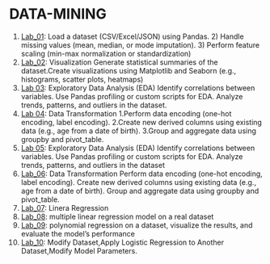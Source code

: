 # DATA-MINING
1. [Lab_01](https://github.com/NelliRishitha/DATA-MINING/blob/main/lab1(dm).ipynb): Load a dataset (CSV/Excel/JSON) using Pandas. 2) Handle missing values (mean, median, or mode imputation). 3) Perform feature scaling (min-max normalization or standardization)
2. [Lab_02](https://github.com/NelliRishitha/DATA-MINING/blob/main/Lab02(DM).ipynb): Visualization Generate statistical summaries of the dataset.Create visualizations using Matplotlib and Seaborn (e.g., histograms, scatter plots, heatmaps)
3. [Lab 03](https://github.com/NelliRishitha/DATA-MINING/blob/main/lab03(dm).ipynb): Exploratory Data Analysis (EDA)
              Identify correlations between variables.
              Use Pandas profiling or custom scripts for EDA.
              Analyze trends, patterns, and outliers in the dataset.
4. [Lab 04](https://github.com/NelliRishitha/DATA-MINING/blob/main/Lab04(dm).ipynb): Data Transformation 1.Perform data encoding (one-hot encoding, label encoding). 2.Create new derived columns using existing data (e.g., age from a date of birth). 3.Group and aggregate data using groupby and pivot_table.
5. [Lab 05](https://github.com/NelliRishitha/DATA-MINING/blob/main/lab05(dm).ipynb): Exploratory Data Analysis (EDA)
Identify correlations between variables.
Use Pandas profiling or custom scripts for EDA.
Analyze trends, patterns, and outliers in the dataset
6. [Lab_06](https://github.com/NelliRishitha/DATA-MINING/blob/main/Lab_06(dm).ipynb): Data Transformation
Perform data encoding (one-hot encoding, label encoding).
Create new derived columns using existing data (e.g., age from a date of birth).
Group and aggregate data using groupby and pivot_table.
7. [Lab_07](https://github.com/NelliRishitha/DATA-MINING/blob/main/Lab_07(dm_new).ipynb): Linera Regression
8. [Lab_08](https://github.com/NelliRishitha/DATA-MINING/blob/main/Lab_08(dm).ipynb): multiple linear regression model on a real dataset
9. [Lab_09](https://github.com/NelliRishitha/DATA-MINING/blob/main/Lab_09(dm).ipynb): polynomial regression on a dataset, visualize the results, and evaluate
the model’s performance
10. [Lab_10](https://github.com/NelliRishitha/DATA-MINING/blob/main/Lab_10(dm).ipynb): Modify Dataset,Apply Logistic Regression to Another Dataset,Modify Model Parameters.
